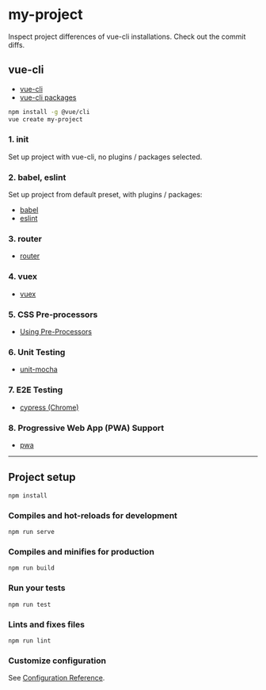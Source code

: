 # my-project

Inspect project differences of vue-cli installations.
Check out the commit diffs.

## vue-cli

* [vue-cli](https://cli.vuejs.org/)
* [vue-cli packages](https://github.com/vuejs/vue-cli/tree/dev/packages/%40vue)

```bash
npm install -g @vue/cli
vue create my-project
```

### 1. init

Set up project with vue-cli, no plugins / packages selected.

### 2. babel, eslint

Set up project from default preset, with plugins / packages:

* [babel](https://github.com/vuejs/vue-cli/tree/dev/packages/%40vue/cli-plugin-babel)
* [eslint](https://github.com/vuejs/vue-cli/tree/dev/packages/%40vue/cli-plugin-eslint)

### 3. router

* [router](https://router.vuejs.org/)

### 4. vuex

* [vuex](https://vuex.vuejs.org/)

### 5. CSS Pre-processors

* [Using Pre-Processors](https://vue-loader.vuejs.org/guide/pre-processors.html)

### 6. Unit Testing

* [unit-mocha](https://github.com/vuejs/vue-cli/tree/dev/packages/%40vue/cli-plugin-unit-mocha)

### 7. E2E Testing

* [cypress (Chrome)](https://github.com/vuejs/vue-cli/tree/dev/packages/%40vue/cli-plugin-e2e-cypress)

### 8. Progressive Web App (PWA) Support

* [pwa](https://github.com/vuejs/vue-cli/tree/dev/packages/%40vue/cli-plugin-pwa)


---


## Project setup
```
npm install
```

### Compiles and hot-reloads for development
```
npm run serve
```

### Compiles and minifies for production
```
npm run build
```

### Run your tests
```
npm run test
```

### Lints and fixes files
```
npm run lint
```

### Customize configuration
See [Configuration Reference](https://cli.vuejs.org/config/).
